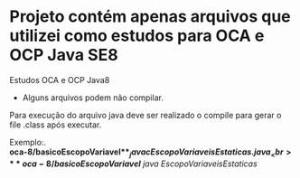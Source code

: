 # Projeto contém apenas arquivos que utilizei como estudos para OCA e OCP Java SE8

Estudos OCA e OCP Java8

* Alguns arquivos podem não compilar.

Para execução do arquivo java deve ser realizado o compile para gerar o file .class
após executar.

Exemplo:.<br>
**oca-8/basicoEscopoVariavel$** _javac EscopoVariaveisEstaticas.java_<br>
**oca-8/basicoEscopoVariavel$** _java EscopoVariaveisEstaticas_

